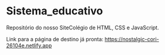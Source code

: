 # Sistema_educativo

Repositório do nosso SiteColégio de HTML, CSS e JavaScript.

Link para a página de destino já pronta: https://nostalgic-cori-26104e.netlify.app
